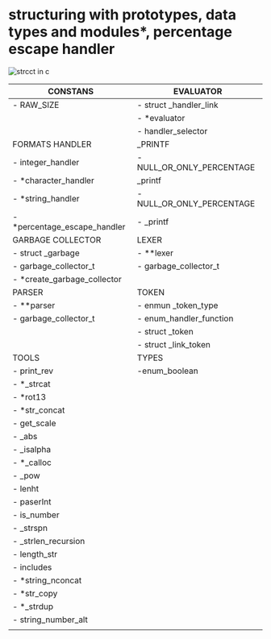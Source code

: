 # structuring with prototypes, data types and modules*, percentage escape handler

![strcct in c](https://media.geeksforgeeks.org/wp-content/cdn-uploads/Structure-In-C.png)

|CONSTANS      |  EVALUATOR      |
|--------------|-----------------|
|- RAW_SIZE      | - struct _handler_link
|              | - *evaluator
|              | - handler_selector
|FORMATS HANDLER| _PRINTF  |
| - integer_handler| - NULL_OR_ONLY_PERCENTAGE|
| - *character_handler| _printf  |
| - *string_handler| - NULL_OR_ONLY_PERCENTAGE|
| - *percentage_escape_handler| - _printf      |
| GARBAGE COLLECTOR|             LEXER               |
| - struct _garbage          | - **lexer             |
| - garbage_collector_t      | - garbage_collector_t |
| - *create_garbage_collector|                       |
| PARSER                 |  TOKEN                    |
| - **parser             |- enmun _token_type        |
| - garbage_collector_t  |- enum_handler_function    |
|                        |- struct _token|           |
|                        |- struct _link_token       |
| TOOLS                  | 	TYPES
| - print_rev            | -enum_boolean
| - *_strcat             |
| - *rot13               |
| - *str_concat          |
| - get_scale            |
| - _abs                 |
| - _isalpha             |
| - *_calloc             |
| - _pow                 |
| - lenht                |
| - paserInt             |
| - is_number            |
| - _strspn              |
| - _strlen_recursion    |
| - length_str           |
| - includes             |
| - *string_nconcat      |
| - *str_copy            |
| - *_strdup             |
| - string_number_alt    |
|                                                   |